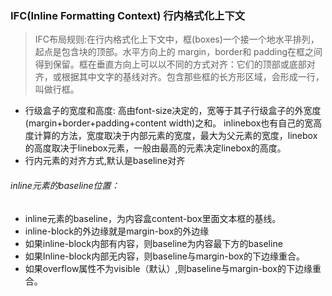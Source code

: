 ### IFC(Inline Formatting Context) 行内格式化上下文
> IFC布局规则:在行内格式化上下文中，框(boxes)一个接一个地水平排列，起点是包含块的顶部。水平方向上的 margin，border和 padding在框之间得到保留。框在垂直方向上可以以不同的方式对齐：它们的顶部或底部对齐，或根据其中文字的基线对齐。包含那些框的长方形区域，会形成一行，叫做行框。

- 行级盒子的宽度和高度: 高由font-size决定的，宽等于其子行级盒子的外宽度(margin+border+padding+content width)之和。 inlinebox也有自己的宽高度计算的方法，宽度取决于内部元素的宽度，最大为父元素的宽度，linebox的高度取决于linebox元素，一般由最高的元素决定linebox的高度。
- 行内元素的对齐方式,默认是baseline对齐

###### inline元素的baseline位置：
- inline元素的baseline，为内容盒content-box里面文本框的基线。
- inline-block的外边缘就是margin-box的外边缘
- 如果inline-block内部有内容，则baseline为内容最下方的baseline
- 如果Inline-block内部无内容，则baseline与margin-box的下边缘重合。
- 如果overflow属性不为visible（默认）,则baseline与margin-box的下边缘重合。